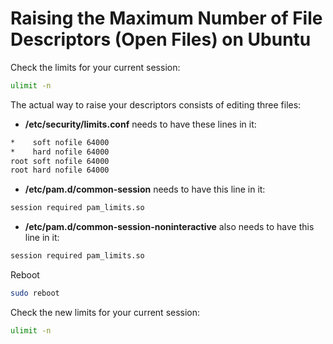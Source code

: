 # Raising the Maximum Number of File Descriptors (Open Files) on Ubuntu

Check the limits for your current session:
```sh
ulimit -n
```
The actual way to raise your descriptors consists of editing three files:<br/>

* **/etc/security/limits.conf** needs to have these lines in it:
```sh
*    soft nofile 64000
*    hard nofile 64000
root soft nofile 64000
root hard nofile 64000
```

* **/etc/pam.d/common-session** needs to have this line in it:
```sh
session required pam_limits.so
```

* **/etc/pam.d/common-session-noninteractive** also needs to have this line in it:
```sh
session required pam_limits.so
```

Reboot
```sh
sudo reboot
```
Check the new limits for your current session:
```sh
ulimit -n
```

